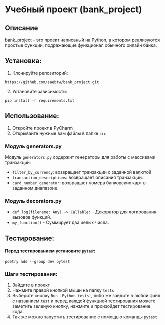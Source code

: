 # Учебный проект (bank_project)

## Описание

bank_project - это проект написаный на Python, в котором реализуются простые функции, подражающие функционал обычного онлайн банка.

## Установка:

1. Клонируйте репозиторий:
```commandline
https://github.com/saebtw/bank_project.git
```
2. Установите зависимости:
```commandline
pip install -r requirements.txt
```

## Использование:

1. Откройте проект в PyCharm
2. Открывайте нужные вам файлы в папке `src`

### Модуль generators.py

Модуль `generators.py` содержит генераторы для работы с массивами транзакций:

* `filter_by_currency`: возвращает транзакции с заданной валютой.
* `transaction_descriptions`: возвращает описания транзакций.
* `card_number_generator`: возвращает номера банковских карт в заданном диапазоне.

### Модуль decorators.py

* `def log(filename: Any) -> Callable:` - Декоратор для логирования вызовов функций.
* `my_function()` - Суммирует два целых числа.


## Тестирование:

#### Перед тестированием установите `pytest`

```commandline
poetry add --group dev pytest
```

### Шаги тестирования:

1. Зайдите в проект
2. Нажмите правой кнопкой мыши на папку `tests`
3. Выберите кнопку `Run 'Python tests'`, либо же зайдите в любой файл с названием `test` и перед каждой функцией тестирования можете заметить зеленую кнопку, нажмите и произойдет тестирование кода.
4. Так же можно запустить тестирование с помощью команды `pytest`